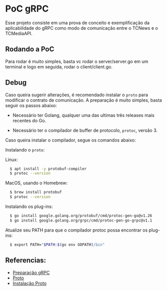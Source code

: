 # PoC gRPC

Esse projeto consiste em uma prova de conceito e exemplificação da aplicabilidade do gRPC como modo de comunicação entre o TCNews e o TCMediaAPI.

## Rodando a PoC

Para rodar é muito simples, basta vc rodar o server/server.go em um terminal e logo em seguida, rodar o client/client.go.

## Debug

Caso queira sugerir alterações, é recomendado instalar o `proto` para modificar o contrato de comunicação. A preparação é muito simples, basta seguir os passos abaixo:

- Necessário ter Golang, qualquer uma das ultimas três releases mais recentes do Go.

- Necessário ter o compilador de buffer de protocolo, `protoc`, versão 3.

Caso queira instalar o compilador, segue os comandos abaixo:

Instalando o `proto`:

Linux:

```sh
  $ apt install -y protobuf-compiler
  $ protoc --version
```

MacOS, usando o Homebrew:

```sh
  $ brew install protobuf
  $ protoc --version
```

Instalando os plug-ins:

```sh
  $ go install google.golang.org/protobuf/cmd/protoc-gen-go@v1.26
  $ go install google.golang.org/grpc/cmd/protoc-gen-go-grpc@v1.1
```

Atualize seu PATH para que o compilador protoc possa encontrar os plug-ins:

```sh
  $ export PATH="$PATH:$(go env GOPATH)/bin"
```

## Referencias:

- [Preparação gRPC]("https://grpc.io/docs/languages/go/quickstart/#prerequisites")
- [Proto]("https://developers.google.com/protocol-buffers")
- [Instalação Proto]("https://grpc.io/docs/protoc-installation/")

